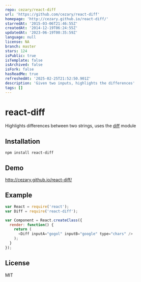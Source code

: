 ```yaml
---
repo: cezary/react-diff
url: 'https://github.com/cezary/react-diff'
homepage: 'http://cezary.github.io/react-diff/'
starredAt: '2015-03-06T21:46:55Z'
createdAt: '2014-12-19T06:24:55Z'
updatedAt: '2023-06-19T00:35:59Z'
language: null
license: NA
branch: master
stars: 124
isPublic: true
isTemplate: false
isArchived: false
isFork: false
hasReadMe: true
refreshedAt: '2025-02-25T21:52:50.901Z'
description: 'Given two inputs, highlights the differences'
tags: []
---
```


# react-diff

Highlights differences between two strings, uses the [diff](https://www.npmjs.com/package/diff) module

## Installation

```
npm install react-diff
```

## Demo

http://cezary.github.io/react-diff/

## Example

```javascript
var React = require('react');
var Diff = require('react-diff');

var Component = React.createClass({
  render: function() {
    return (
      <Diff inputA="gogol" inputB="google" type="chars" />
    );
  }
});
```

## License

MIT
